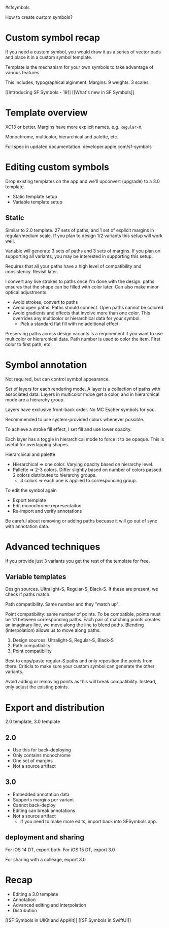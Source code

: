 #sfsymbols 

How to create custom symbols?

# Custom symbol recap
If you need a custom symbol, you would draw it as a series of vector pads and place it in a custom symbol template.

Template is the mechanism for your own symbols to take advantage of various features.

This includes, typographical alginment.  Margins.  9 weights.  3 scales.

[[Introducing SF Symbols - 19]]
[[What's new in SF Symbols]]

# Template overview
XC13 or better.  Margins have more explicit names.  e.g. `Regular-M`.

Monochrome, multicolor, hierarchical and palette, etc.  

Full spec in updated documentation.  developer.apple.com/sf-symbols


# Editing custom symbols
Drop existing templates on the app and we'll upconvert (upgrade) to a 3.0 template.

* Static template setup
* Variable template setup

## Static
Similar to 2.0 template.  27 sets of paths, and 1 set of explicit margins in regular/medium scale.  If you plan to design 1/2 variants this setup will work well.

Variable will generate 3 sets of paths and 3 sets of margins.  If you plan on supporting all variants, you may be interested in supporting this setup.

Requires that all your paths have a high level of compatibility and consistency.  Revisit later.

I convert any live strokes to paths once I'm done with the design.  paths ensures that the shape can be filled with color later.  Can also make minor optical adjustments.  

* Avoid strokes, convert to paths
* Avoid open paths.  Paths should connect.  Open paths cannot be colored
* Avoid gradients and effects that involve more than one color.  This overrides any multicolor or hierarchical data for your symbol.
	* Pick a standard flat fill with no additional effect.

Preserving paths across design variants is a requirement if you want to use multicolor or hierarchical data.  Path number is used to color the item.  First color to first path, etc.




# Symbol annotation
Not required, but can control symbol appearance.

Set of layers for each rendering mode.  A layer is a collection of paths with associated data.  Layers in multicolor mdoe get a color, and in hierarchical mode are a hierarchy group.

Layers have exclusive front-back order.  No MC Escher symbols for you.

Recommended to use system-provided colors whenever possible.

To achieve a stroke fill effect, I set fill and use lower opacity.

Each layer has a toggle in hierarchical mode to force it to be opaque.  This is useful for overlapping shapes.  

Hierarchical and palette
* Hierarchical => one color.  Varying opacity based on hierarchy level.
* Pallette => 2-3 colors.  Differ slightly based on number of colors passed.  2 colors distributes to hierarchy groups.  
	* 3 colors => each one is applied to corresponding group.

To edit the symbol again
* Export template
* Edit monochrome representaiton
* Re-import and verify annotations

Be careful about removing or adding paths becuase it will go out of sync with annotation data.


# Advanced techniques
If you provide just 3 variants you get the rest of the template for free.

## Variable templates
Design sources.  Ultralight-S, Regular-S, Black-S.  If these are present, we check if paths match.

Path compatibility.  Same number and they "match up".  

Point compatibility: same number of points.  To be compatible, points must be 1:1 between corresponding paths.  Each pair of matching points creates an imaginary line, we move along the line to blend paths.  Blending (interpolation) allows us to move along paths.

1.  Design sources: Ultralight-S, Regular-S, Black-S
2.  Path compatibility
3.  Point compatibility

Best to copy/paste regular-S paths and only reposition the points from there.  Criticla to make sure your custom symbol can generate the other variants.

Avoid adding or removing points as this will break compatibility.  Instead, only adjust the existing points.


# Export and distribution

2.0 template, 3.0 template

## 2.0
* Use this for back-deploying
* Only contains monochrome
* One set of margins
* Not a source artifact

## 3.0
* Embedded annotation data
* Supports margins per variant
* Cannot back-deploy
* Editing can break annotations
* Not a source artifact
	* If you need to make more edits, import back into SFSymbols app.  

## deployment and sharing
For iOS 14 DT, export both. 
For iOS 15 DT, export 3.0

For sharing with a colleage, export 3.0

# Recap
* Editing a 3.0 template
* Annotation
* Advanced editing and interpolation
* Distribution

[[SF Symbols in UIKit and AppKit]]
[[SF Symbols in SwiftUI]]



